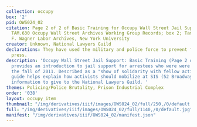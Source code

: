 ```yaml
---
collection: occupy
box: '2'
pid: OWS024_02
citation: Page 2 of 2 of Basic Training for Occupy Wall Street Jail Support, 2011;
  TAM.630 Occupy Wall Street Archives Working Group Records; box 2; Tamiment Library/Robert
  F. Wagner Labor Archives, New York University
creator: Unknown, National Lawyers Guild
declarations: They have used the military and police force to prevent freedom of the
  press.
description: 'Occupy Wall Street Jail Support: Basic Training (Page 2 of 2) This document
  provides an introduction to jail support for arrestees who were were released during
  the fall of 2011. Described as a "show of solidarity with fellow activists," the
  guide helps explain how activists should mobilize at SIS (52 Broadway) and collect
  information to give to the National Lawyers Guild. '
themes: Policing/Police Brutality, Prison Industrial Complex
order: '038'
layout: occupy_item
thumbnail: "/img/derivatives/iiif/images/OWS024_02/full/250,/0/default.jpg"
full: "/img/derivatives/iiif/images/OWS024_02/full/1140,/0/default.jpg"
manifest: "/img/derivatives/iiif/OWS024_02/manifest.json"
---
```

